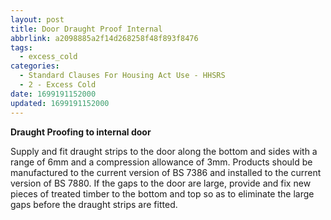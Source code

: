 ```yaml
---
layout: post
title: Door Draught Proof Internal
abbrlink: a2098885a2f14d268258f48f893f8476
tags:
  - excess_cold
categories:
  - Standard Clauses For Housing Act Use - HHSRS
  - 2 - Excess Cold
date: 1699191152000
updated: 1699191152000
---
```


**Draught Proofing to internal door**

Supply and fit draught strips to the door along the bottom and sides with a range of 6mm and a compression allowance of 3mm. Products should be manufactured to the current version of BS 7386 and installed to the current version of BS 7880. If the gaps to the door are large, provide and fix new pieces of treated timber to the bottom and top so as to eliminate the large gaps before the draught strips are fitted.
